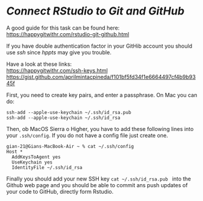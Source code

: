 # *Connect RStudio to Git and GitHub*

A good guide for this task can be found here:<br> 
<https://happygitwithr.com/rstudio-git-github.html>

If you have double authentication factor in your GitHib account you should use *ssh* since *hppts* may give you trouble. 

Have a look at these links:<br>
<https://happygitwithr.com/ssh-keys.html> <br>
<https://gist.github.com/aprilmintacpineda/f101bf5fd34f1e6664497cf4b9b9345f>

First, you need to create key pairs, and enter a passphrase. On Mac you can do:

```
ssh-add --apple-use-keychain ~/.ssh/id_rsa.pub
ssh-add --apple-use-keychain ~/.ssh/id_rsa
```

Then, ob MacOS Sierra o Higher, you have to add these following lines into your `.ssh/config`. If you do not have a config file just create one.

```
gian-21@Gians-MacBook-Air ~ % cat ~/.ssh/config
Host *
  AddKeysToAgent yes
  UseKeychain yes
  IdentityFile ~/.ssh/id_rsa
```

Finally you should add your new SSH key `cat ~/.ssh/id_rsa.pub ` into the Github web page and you should be able to commit ans push updates of your code to GitHub, directly form Rstudio.




